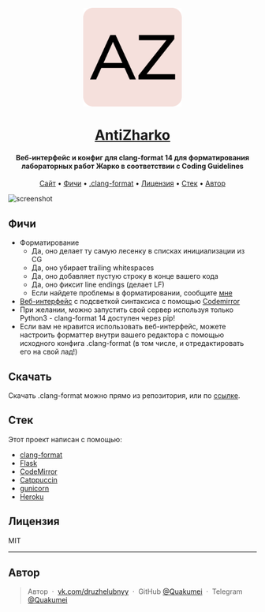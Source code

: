 <h1 align="center">
  <br>
  <a href="https://antizharko.herokuapp.com"><img src="static/android-chrome-512x512.png" alt="Jarkotik" width="200"></a>
  <br>
  <br>
  <a href="https://antizharko.herokuapp.com">AntiZharko</a>
  <br>
</h1>

<h4 align="center">Веб-интерфейс и конфиг для clang-format 14 для форматирования лабораторных работ Жарко в соответствии с Coding Guidelines</h4>

<p align="center">
  <a href="https://antizharko.herokuapp.com">Сайт</a> •
  <a href="#фичи">Фичи</a> •
  <a href="#скачать">.clang-format</a> •
  <a href="#лицензия">Лицензия</a> •
  <a href="#стек">Стек</a> •
  <a href="#автор">Автор</a>
</p>

![screenshot](docs/demonstration.gif)

## Фичи

- Форматирование
  - Да, оно делает ту самую лесенку в списках инициализации из CG
  - Да, оно убирает trailing whitespaces
  - Да, оно добавляет пустую строку в конце вашего кода
  - Да, оно фиксит line endings (делает LF)
  - Если найдете проблемы в форматировании, сообщите [мне](https://vk.com/druzhelubnyy)
- [Веб-интерфейс](https://antizharko.herokuapp.com) с подсветкой синтаксиса с помощью [Codemirror](https://codemirror.net/)
- При желании, можно запустить свой сервер используя только Python3 - clang-format 14 доступен через pip!
- Если вам не нравится использовать веб-интерфейс, можете настроить форматтер внутри вашего редактора с помощью исходного конфига .clang-format (в том числе, и отредактировать его на свой лад!)

## Скачать

Скачать .clang-format можно прямо из репозитория, или по [ссылке](.clang-format).

## Стек

Этот проект написан с помощью:

- [clang-format](https://clang.llvm.org/docs/ClangFormat.html)
- [Flask](https://flask.palletsprojects.com/en/2.1.x/)
- [CodeMirror](http://codemirror.net/)
- [Catppuccin](https://github.com/catppuccin/catppuccin)
- [gunicorn](https://gunicorn.org/)
- [Heroku](https://www.heroku.com)

## Лицензия

MIT

---

## Автор

> Автор &nbsp;&middot;&nbsp; [vk.com/druzhelubnyy](https://vk.com/id388032588) &nbsp;&middot;&nbsp;
> GitHub [@Quakumei](https://github.com/Quakumei) &nbsp;&middot;&nbsp;
> Telegram [@Quakumei](https://telegram.me/Quakumei)
